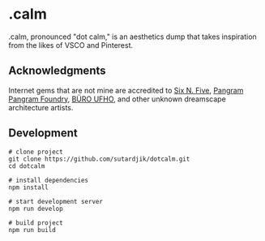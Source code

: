 # .calm

.calm, pronounced "dot calm," is an aesthetics dump that takes inspiration from the likes of VSCO and Pinterest.

## Acknowledgments

Internet gems that are not mine are accredited to [Six N. Five](https://sixnfive.com/), [Pangram Pangram Foundry](https://pangrampangram.com/), [BÜRO UFHO](https://www.ufho.com/), and other unknown dreamscape architecture artists.

## Development

```
# clone project
git clone https://github.com/sutardjik/dotcalm.git
cd dotcalm

# install dependencies
npm install

# start development server
npm run develop

# build project
npm run build
```
